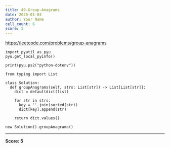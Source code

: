 ```yaml
---
title: 49-Group-Anagrams
date: 2025-01-03
author: Your Name
cell_count: 6
score: 5
---
```


https://leetcode.com/problems/group-anagrams


```
import pyutil as pyu
pyu.get_local_pyinfo()
```


```
print(pyu.ps2("python-dotenv"))
```


```
from typing import List
```


```
class Solution:
  def groupAnagrams(self, strs: List[str]) -> List[List[str]]:
    dict = defaultdict(list)

    for str in strs:
      key = ''.join(sorted(str))
      dict[key].append(str)

    return dict.values()
```


```
new Solution().groupAnagrams()
```


---
**Score: 5**